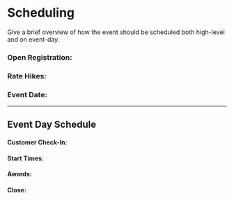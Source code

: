 # Scheduling

Give a brief overview of how the event should be scheduled both high-level and on event-day.

### Open Registration:
### Rate Hikes:
### Event Date:

---

## Event Day Schedule
#### Customer Check-In:
#### Start Times:
#### Awards:
#### Close:


